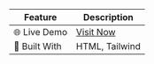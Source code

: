 | Feature        | Description            |
| -------------- | ---------------------- |
| 🌐 Live Demo   | [Visit Now](https://kamrulhasan7.github.io/g3-architects/)         |
| 🚀 Built With  | HTML, Tailwind  |
